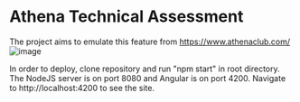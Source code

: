 # Athena Technical Assessment

The project aims to emulate this feature from https://www.athenaclub.com/
![image](https://user-images.githubusercontent.com/20019850/221440497-fa0fe4a7-2928-49cd-a43e-c9e3e7f5c1dc.png)

In order to deploy, clone repository and run "npm start" in root directory. The NodeJS server is on port 8080 and Angular is on port 4200. Navigate to http://localhost:4200 to see the site. 
